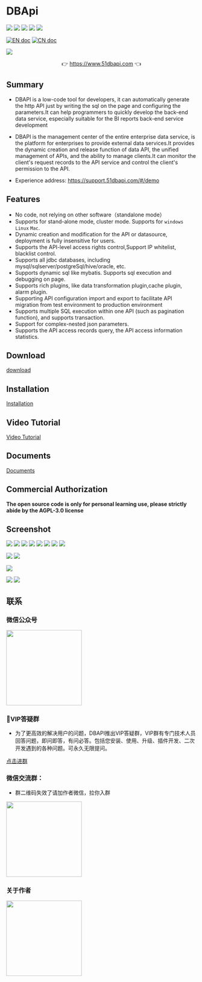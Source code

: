 # DBApi

![](https://gitee.com/freakchicken/db-api/badge/star.svg)
![](https://gitee.com/freakchicken/db-api/badge/fork.svg?theme=gvp)
![](https://img.shields.io/github/stars/freakchick/DBApi.svg?logo=GitHub)
![](https://img.shields.io/github/forks/freakchick/DBApi.svg?logo=GitHub)
![](https://img.shields.io/github/watchers/freakchick/DBApi.svg?logo=GitHub)

[![EN doc](https://img.shields.io/badge/document-English-blue.svg)](README.md)
[![CN doc](https://img.shields.io/badge/文档-中文版-blue.svg)](README_zh_CN.md)

![](https://freakchicken.gitee.io/images/dbApi//logo.png)

<p align="center">
	👉 <a target="_blank" href="https://www.51dbapi.com">https://www.51dbapi.com</a>  👈
</p>

## Summary

- DBAPI is a low-code tool for developers, it can automatically generate the http API just by writing the sql on the page and configuring the parameters.It can help programmers to quickly develop the back-end data service, especially suitable for the BI reports back-end service development
- DBAPI is the management center of the entire enterprise data service, is the platform for enterprises to provide external data services.It provides the dynamic creation and release function of data API, the unified management of APIs, and the ability to manage clients.It can monitor the client's request records to the API service and control the client's permission to the API.

- Experience address:  <a target="_blank" href="https://support.51dbapi.com/#/demo">https://support.51dbapi.com/#/demo</a>

## Features
- No code, not relying on other software（standalone mode）
- Supports for stand-alone mode, cluster mode. Supports for `windows` `Linux` `Mac`.
- Dynamic creation and modification for the API or datasource, deployment is fully insensitive for users.
- Supports the API-level access rights control,Support IP whitelist, blacklist control.
- Supports all jdbc databases, including mysql/sqlserver/postgreSql/hive/oracle, etc.
- Supports dynamic sql like mybatis. Supports sql execution and debugging on page.
- Supports rich plugins, like data transformation plugin,cache plugin, alarm plugin.
- Supporting API configuration import and export to facilitate API migration from test environment to production environment
- Supports multiple SQL execution within one API (such as pagination function), and supports transaction.
- Support for complex-nested json parameters.
- Supports the API access records query, the API access information statistics.

## Download
[download](https://www.51dbapi.com/v4.0.0/download/)

## Installation
[Installation](https://www.51dbapi.com/v4.0.0/install/)

## Video Tutorial
[Video Tutorial](https://www.bilibili.com/video/BV1pM411k74m)

## Documents
[Documents](https://www.51dbapi.com)

## Commercial Authorization

**The open source code is only for personal learning use, please strictly abide by the AGPL-3.0 license**

## Screenshot
![](https://freakchicken.gitee.io/images/dbApi/20230523/create_ds_page.png)
![](https://freakchicken.gitee.io/images/dbApi/20230523/ds_page.png)
![](https://freakchicken.gitee.io/images/dbApi/20230523/group_more.png)
![](https://freakchicken.gitee.io/images/dbApi/20230523/api_basic.png)
![](https://freakchicken.gitee.io/images/dbApi/20230523/api_executor.png)
![](https://freakchicken.gitee.io/images/dbApi/20230523/api_plugin.png)
![](https://freakchicken.gitee.io/images/dbApi/20230523/sql_debug.png)
![](https://freakchicken.gitee.io/images/dbApi/20230523/private_api_request.png)

![](https://freakchicken.gitee.io/images/dbApi/20230523/create_client_page.png)
![](https://freakchicken.gitee.io/images/dbApi/20230523/client_auth_page.png)

![](https://freakchicken.gitee.io/images/dbApi/20230523/ip_firewall.png)

![](https://freakchicken.gitee.io/images/dbApi/20230523/monitor.png)
![](https://freakchicken.gitee.io/images/dbApi/20230523/api_record_search.png)


## 联系

### 微信公众号

<img src="https://freakchicken.gitee.io/images/dbApi/wechat.jpg" width = "200px" />

### 🧧VIP答疑群
- 为了更高效的解决用户的问题，DBAPI推出VIP答疑群，VIP群有专门技术人员回答问题，即问即答，有问必答。包括您安装、使用、升级、插件开发、二次开发遇到的各种问题。可永久无限提问。

[点击进群](https://support.51dbapi.com/#/vip)

### 微信交流群：
- 群二维码失效了请加作者微信，拉你入群

<img src="https://freakchicken.gitee.io/images/dbApi/wechatGroup.png" width = "200px" />

### 关于作者

<img align="center" width="200px" src="https://freakchicken.gitee.io/images/wechat.png"/>


